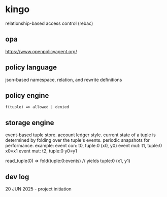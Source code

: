 # kingo
relationship-based access control (rebac)

## opa
https://www.openpolicyagent.org/

## policy language
json-based namespace, relation, and rewrite definitions

## policy engine
`f(tuple) => allowed | denied`

## storage engine
event-based tuple store. account ledger style. current state of a tuple is determined by folding over the tuple's events. periodic snapshots for performance.
example: 
event con: t0, tuple:0 (x0, y0)
event mut: t1, tuple:0 x0=x1
event mut: t2, tuple:0 y0=y1

read_tuple(0) => fold(tuple:0:events) // yields tuple:0 (x1, y1)
 

## dev log
20 JUN 2025 - project initiation
